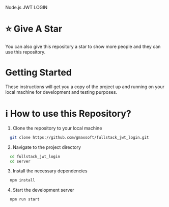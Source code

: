 Node.js JWT LOGIN


# :star: Give A Star

You can also give this repository a star to show more people and they can use this repository.


# Getting Started

These instructions will get you a copy of the project up and running on your local machine for development and testing purposes.


# ℹ️ How to use this Repository?

1. Clone the repository to your local machine

```bash
  git clone https://github.com/gmaxsoft/fullstack_jwt_login.git

```
2. Navigate to the project directory

```bash
  cd fullstack_jwt_login
  cd server
```
3. Install the necessary dependencies
```bash
  npm install
```

4. Start the development server
```bash
  npm run start
```

